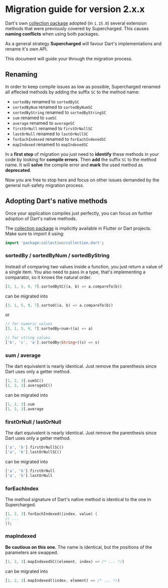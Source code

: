 # Migration guide for version 2.x.x

Dart's own [collection package](https://pub.dev/packages/collection) adopted (in `1.15.0`) several extension methods that were previously covered by Supercharged.
This causes **naming conflicts** when using both packages.

As a general strategy **Supercharged** will favour Dart's implementations and rename it's own API.

This document will guide your through the migration process.

## Renaming

In order to keep compile issues as low as possible, Supercharged renamed all affected methods by adding the suffix `SC` to the method name:

- `sortedBy` renamed to `sortedBySC`
- `sortedByNum` renamed to `sortedByNumSC`
- `sortedByString` renamed to `sortedByStringSC`
- `sum` renamed to `sumSC`
- `average` renamed to `averageSC`
- `firstOrNull` renamed to `firstOrNullSC`
- `lastOrNull` renamed to `lastOrNullSC`
- `forEachIndexed` renamed to `forEachIndexedSC`
- `mapIndexed` renamed to `mapIndexedSC`

In a **first step** of migration you just need to **identify** these methods in your code by looking for **compile errors**. Then **add** the suffix `SC` to the method name. It will **solve** the compile error and **mark** the used method as **deprecated**.

Now you are free to stop here and focus on other issues demanded by the general null-safety migration process.


## Adopting Dart's native methods

Once your application compiles just perfectly, you can focus on further adoption of Dart's native methods.

The [collection package](https://pub.dev/packages/collection) is implicitly available in Flutter or Dart projects. Make sure to import it using:

```dart
import 'package:collection/collection.dart';
```

### sortedBy / sortedByNum / sortedByString

Instead of comparing two values inside a function, you just return a value of a single item. You also need to pass in a type, that's implementing a comparator, so it knows the natural order.

```dart
[3, 1, 5, 9, 7].sortedBySC((a, b) => a.compareTo(b))
```
can be migrated into
```dart
[3, 1, 5, 9, 7].sorted((a, b) => a.compareTo(b))
```

or

```dart
// for numeric values
[3, 1, 5, 9, 7].sortedBy<num>((a) => a)

// for string values
['b', 'c', 'a'].sortedBy<String>((s) => s)
```

### sum / average

The dart equivalent is nearly identical. Just remove the parenthesis since Dart uses only a getter method.

```dart
[1, 2, 3].sumSC()
[1, 2, 3].averageSC()
```

can be migrated into

```dart
[1, 2, 3].sum
[1, 2, 3].average
```

### firstOrNull / lastOrNull

The dart equivalent is nearly identical. Just remove the parenthesis since Dart uses only a getter method.

```dart
['a', 'b'].firstOrNullSC()
['a', 'b'].lastOrNullSC()
```

can be migrated into

```dart
['a', 'b'].firstOrNull
['a', 'b'].lastOrNull
```

### forEachIndex

The method signature of Dart's native method is identical to the one in Supercharged.

```dart
[1, 2, 3].forEachIndexed((index, value) {
// ...    
});
```

### mapIndexed

**Be cautious on this one.** The name is identical, but the positions of the parameters are swapped.

```dart
[1, 2, 3].mapIndexedSC((element, index) => /* ... */)
```

can be migrated into

```dart
[1, 2, 3].mapIndexed((index, element) => /* ... */)
```
